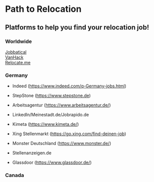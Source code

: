 # Path to Relocation

## Platforms to help you find your relocation job!

### Worldwide
[Jobbatical](https://jobbatical.com)<br>
[VanHack](https://vanhack.com/candidates?invite=carlosdem) <br>
[Relocate.me](https://relocate.me/)


### Germany

- Indeed (https://www.indeed.com/q-Germany-jobs.html)

- StepStone (https://www.stepstone.de)

- Arbeitsagentur (https://www.arbeitsagentur.de/)

- LinkedIn/Meinestadt.de/Jobrapido.de

- Kimeta (https://www.kimeta.de/)

- Xing Stellenmarkt (https://go.xing.com/find-deinen-job)

- Monster Deutschland (https://www.monster.de/)

- Stellenanzeigen.de

- Glassdoor (https://www.glassdoor.de/)

### Canada
